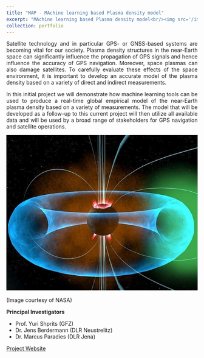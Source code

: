 ```yaml
---
title: "MAP - MAchine learning based Plasma density model"
excerpt: "MAchine learning based Plasma density model<br/><img src='/images/csm_Schematic_plasmasphere_9d0839c6bd.jpg'><br/>Image courtesy of NASA"
collection: portfolio
---
```


<p align="justify">
Satellite technology and in particular GPS- or GNSS-based systems are becoming vital for our society. Plasma density structures in the near-Earth space can significantly influence the propagation of GPS signals and hence influence the accuracy of GPS navigation. Moreover, space plasmas can also damage satellites. To carefully evaluate these effects of the space environment, it is important to develop an accurate model of the plasma density based on a variety of direct and indirect measurements.
</p>

<p align="justify">
In this initial project we will demonstrate how machine learning tools can be used to produce a real-time global empirical model of the near-Earth plasma density based on a variety of measurements. The model that will be developed as a follow-up to this current project will then utilize all available data and will be used by a broad range of stakeholders for GPS navigation and satellite operations.
</p>

![Schematic Plasmasphere](../images/csm_Schematic_plasmasphere_9d0839c6bd.jpg)

(Image courtesy of NASA)

**Principal Investigators**
* Prof. Yuri Shprits (GFZ) 
* Dr. Jens Berdermann (DLR Neustrelitz) 
* Dr. Marcus Paradies (DLR Jena)

[Project Website](https://www.plasmamap.de/)
